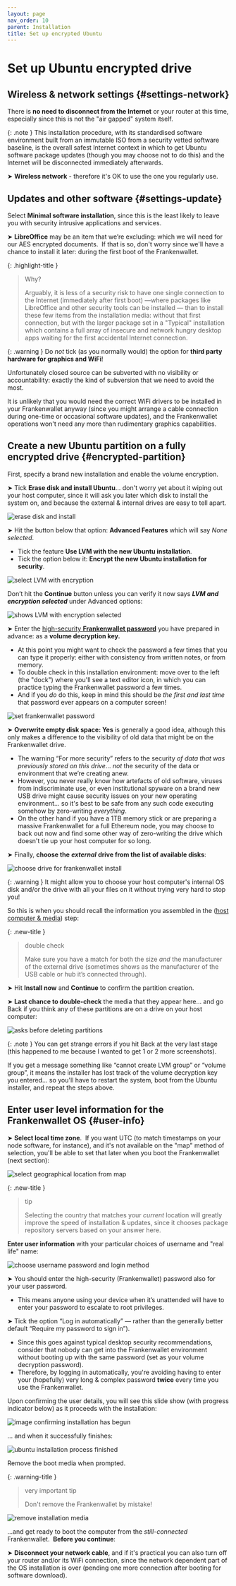 ```yaml
---
layout: page
nav_order: 10
parent: Installation
title: Set up encrypted Ubuntu
---
```

# Set up Ubuntu encrypted drive

## Wireless & network settings {#settings-network}

There is **no need to disconnect from the Internet** or your router at this time, especially since this is not the "air gapped" system itself.

{: .note }
This installation procedure, with its standardised software environment built from an immutable ISO from a security vetted software baseline, is the overall safest Internet context in which to get Ubuntu software package updates (though you may choose not to do this) and the Internet will be disconnected immediately afterwards.

➤ **Wireless network** - therefore it's OK to use the one you regularly use.

## Updates and other software {#settings-update}

Select **Minimal software installation**, since this is the least likely to leave you with security intrusive applications and services.

➤ **LibreOffice** may be an item that we’re excluding: which we will need for our AES encrypted documents.  If that is so, don't worry since we'll have a chance to install it later: during the first boot of the Frankenwallet.

{: .highlight-title }
> Why?
>
> Arguably, it is less of a security risk to have one single connection to the Internet (immediately after first boot) —where packages like LibreOffice and other security tools can be installed — than to install these few items from the installation media: without that first connection, but with the larger package set in a "Typical" installation which contains a full array of insecure and network hungry desktop apps waiting for the first accidental Internet connection.

{: .warning }
Do *not* tick (as you normally would) the option for **third party hardware for graphics and WiFi**!

Unfortunately closed source can be subverted with no visibility or accountability: exactly the kind of subversion that we need to avoid the most.

It is unlikely that you would need the correct WiFi drivers to be installed in your Frankenwallet anyway (since you might arrange a cable connection during one-time or occasional software updates), and the Frankenwallet operations won't need any more than rudimentary graphics capabilities.

## Create a new Ubuntu partition on a fully encrypted drive {#encrypted-partition}

First, specify a brand new installation and enable the volume encryption.

➤ Tick **Erase disk and install Ubuntu**… don't worry yet about it wiping out your host computer, since it will ask you later which disk to install the system on, and because the external & internal drives are easy to tell apart.

![erase disk and install](/assets/images/011-erase-disk-and-install_cam.jpg)

➤ Hit the button below that option: **Advanced Features** which will say *None selected*.

- Tick the feature **Use LVM with the new Ubuntu installation**.
- Tick the option below it: **Encrypt the new Ubuntu installation for security**.

![select LVM with encryption](/assets/images/012-select-LVM-with-encryption_cam.jpg)

Don’t hit the **Continue** button unless you can verify it now says ***LVM and encryption selected*** under Advanced options:

![shows LVM with encryption selected](/assets/images/013-LVM-with-enryption-selected_cam.jpg)

➤ Enter the [high-security **Frankenwallet password**](/prepare/password-high) you have prepared in advance: as a **volume decryption key.**

- At this point you might want to check the password a few times that you can type it properly: either with consistency from written notes, or from memory.
- To double check in this installation environment: move over to the left (the "dock") where you'll see a text editor icon, in which you can practice typing the Frankenwallet password a few times.
- And if you *do* do this, keep in mind this should be *the first and last time* that password ever appears on a computer screen!

![set frankenwallet password](/assets/images/014-choose-volume-key_cam.jpg)

➤ **Overwrite empty disk space: Yes** is generally a good idea, although this only makes a difference to the visibility of old data that might be on the Frankenwallet drive.

- The warning “For more security” refers to the security *of data that was *previously* stored on this drive*… *not* the security of the data or environment that we’re creating anew.
- However, you never really know how artefacts of old software, viruses from indiscriminate use, or even institutional spyware on a brand new USB drive might cause security issues on your new operating environment… so it's best to be safe from any such code executing somehow by zero-writing *everything*.
- On the other hand if you have a 1TB memory stick or are preparing a massive Frankenwallet for a full Ethereum node, you may choose to back out now and find some other way of zero-writing the drive which doesn't tie up your host computer for so long.

➤ Finally, **choose the** ***external*** **drive from the list of available disks**:

![choose drive for frankenwallet install](/assets/images/015-choose-drive_cam.jpg)

{: .warning }
It might allow you to choose your host computer's internal OS disk and/or the drive with all your files on it without trying very hard to stop you!

So this is when you should recall the information you assembled in the ([host computer & media](/prepare/computer)) step:

{: .new-title }
> double check
>
> Make sure you have a match for both the size *and* the manufacturer of the external drive (sometimes shows as the manufacturer of the USB cable or hub it’s connected through).

➤ Hit **Install now** and **Continue** to confirm the partition creation.

➤ **Last chance to double-check** the media that they appear here… and go Back if you think any of these partitions are on a drive on your host computer:

![asks before deleting partitions](/assets/images/016-confirm-delete-old-partitions_cam.jpg)

{: .note }
You can get strange errors if you hit Back at the very last stage (this happened to me because I wanted to get 1 or 2 more screenshots).

If you get a message something like “cannot create LVM group” or “volume group”, it means the installer has lost track of the volume decryption key you entered… so you'll have to restart the system, boot from the Ubuntu installer, and repeat the steps above.

## Enter user level information for the Frankenwallet OS {#user-info}

➤ **Select local time zone**.  If you want UTC (to match timestamps on your node software, for instance), and it's not available on the "map" method of selection, you'll be able to set that later when you boot the Frankenwallet (next section):

![select geographical location from map](/assets/images/017-select-country-and-time-zone_cam.jpg)

{: .new-title }
> tip
>
> Selecting the country that matches your *current* location will greatly improve the speed of installation & updates, since it chooses package repository servers based on your answer here.

**Enter user information** with your particular choices of username and "real life" name:

![choose username password and login method](/assets/images/018-set-user-and-login-details_cam.jpg)

➤ You should enter the high-security (Frankenwallet) password also for your user password.

- This means anyone using your device when it’s unattended will have to enter your password to escalate to root privileges.

➤ Tick the option “Log in automatically” — rather than the generally better default “Require my password to sign in”).

- Since this goes against typical desktop security recommendations, consider that nobody can get into the Frankenwallet environment without booting up with the same password (set as your volume decryption password).
- Therefore, by logging in automatically, you're avoiding having to enter your (hopefully) very long & complex password **twice** every time you use the Frankenwallet.

Upon confirming the user details, you will see this slide show (with progress indicator below) as it proceeds with the installation:

![image confirming installation has begun](/assets/images/019-installation-under-way_cam.jpg)

… and when it successfully finishes:

![ubuntu installation process finished](/assets/images/020-installation-complete_cam.jpg)

Remove the boot media when prompted.

{: .warning-title }
> very important tip
>
> Don't remove the Frankenwallet by mistake!

![remove installation media](/assets/images/021-remove-install-media_cam.jpg)

...and get ready to boot the computer from the _still-connected_ Frankenwallet.  **Before you continue**:

➤ **Disconnect your network cable**, and if it's practical you can also turn off your router and/or its WiFi connection, since the network dependent part of the OS installation is over (pending one more connection after booting for software download).
